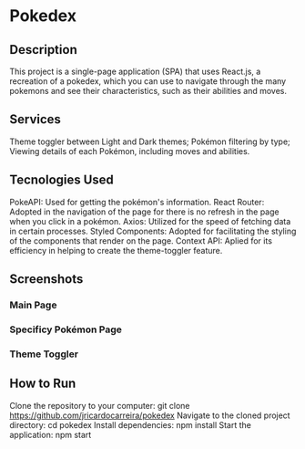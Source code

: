 # Pokedex

## Description

This project is a single-page application (SPA) that uses React.js, a recreation of a pokedex, which you can use to navigate through the many pokemons and see their characteristics, such as their abilities and moves.

## Services

Theme toggler between Light and Dark themes;
Pokémon filtering by type;
Viewing details of each Pokémon, including moves and abilities.

## Tecnologies Used

PokeAPI: Used for getting the pokémon's information.
React Router: Adopted in the navigation of the page for there is no refresh in the page when you click in a pokémon.
Axios: Utilized for the speed of fetching data in certain processes.
Styled Components: Adopted for facilitating the styling of the components that render on the page.
Context API: Aplied for its efficiency in helping to create the theme-toggler feature.

## Screenshots

### Main Page

### Specificy Pokémon Page

### Theme Toggler
 
## How to Run 

Clone the repository to your computer:
git clone https://github.com/jricardocarreira/pokedex
Navigate to the cloned project directory:
cd pokedex
Install dependencies:
npm install
Start the application:
npm start

